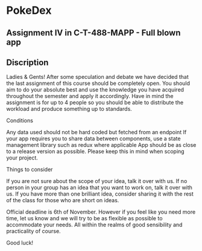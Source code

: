 # PokeDex

## Assignment IV in C-T-488-MAPP - Full blown app

## Discription
Ladies & Gents! After some speculation and debate we have decided that the last assignment of this course should be completely open. You should aim to do your absolute best and use the knowledge you have acquired throughout the semester and apply it accordingly. Have in mind the assignment is for up to 4 people so you should be able to distribute the workload and produce something up to standards.

 

Conditions

Any data used should not be hard coded but fetched from an endpoint
If your app requires you to share data between components, use a state management library such as redux where applicable
App should be as close to a release version as possible. Please keep this in mind when scoping your project.
 

Things to consider

If you are not sure about the scope of your idea, talk it over with us.
If no person in your group has an idea that you want to work on, talk it over with us.
If you have more than one brilliant idea, consider sharing it with the rest of the class for those who are short on ideas.
 

Official deadline is 6th of November. However if you feel like you need more time, let us know and we will try to be as flexible as possible to accommodate your needs. All within the realms of good sensibility and practicality of course.

 

Good luck!
